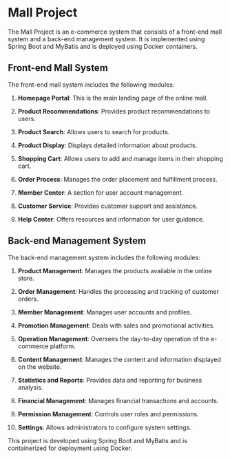 # Mall Project

The Mall Project is an e-commerce system that consists of a front-end mall system and a back-end management system. It is implemented using Spring Boot and MyBatis and is deployed using Docker containers.

## Front-end Mall System


The front-end mall system includes the following modules:

1. **Homepage Portal**: This is the main landing page of the online mall.

2. **Product Recommendations**: Provides product recommendations to users.

3. **Product Search**: Allows users to search for products.

4. **Product Display**: Displays detailed information about products.

5. **Shopping Cart**: Allows users to add and manage items in their shopping cart.

6. **Order Process**: Manages the order placement and fulfillment process.

7. **Member Center**: A section for user account management.

8. **Customer Service**: Provides customer support and assistance.

9. **Help Center**: Offers resources and information for user guidance.

## Back-end Management System

The back-end management system includes the following modules:

1. **Product Management**: Manages the products available in the online store.

2. **Order Management**: Handles the processing and tracking of customer orders.

3. **Member Management**: Manages user accounts and profiles.

4. **Promotion Management**: Deals with sales and promotional activities.

5. **Operation Management**: Oversees the day-to-day operation of the e-commerce platform.

6. **Content Management**: Manages the content and information displayed on the website.

7. **Statistics and Reports**: Provides data and reporting for business analysis.

8. **Financial Management**: Manages financial transactions and accounts.

9. **Permission Management**: Controls user roles and permissions.

10. **Settings**: Allows administrators to configure system settings.

This project is developed using Spring Boot and MyBatis and is containerized for deployment using Docker.
